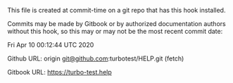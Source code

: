This file is created at commit-time on a git repo that has this hook installed.

Commits may be made by Gitbook or by authorized documentation authors without this hook,
so this may or may not be the most recent commit date:

Fri Apr 10 00:12:44 UTC 2020

Github URL: origin	git@github.com:turbotest/HELP.git (fetch)

Gitbook URL: https://turbo-test.help

